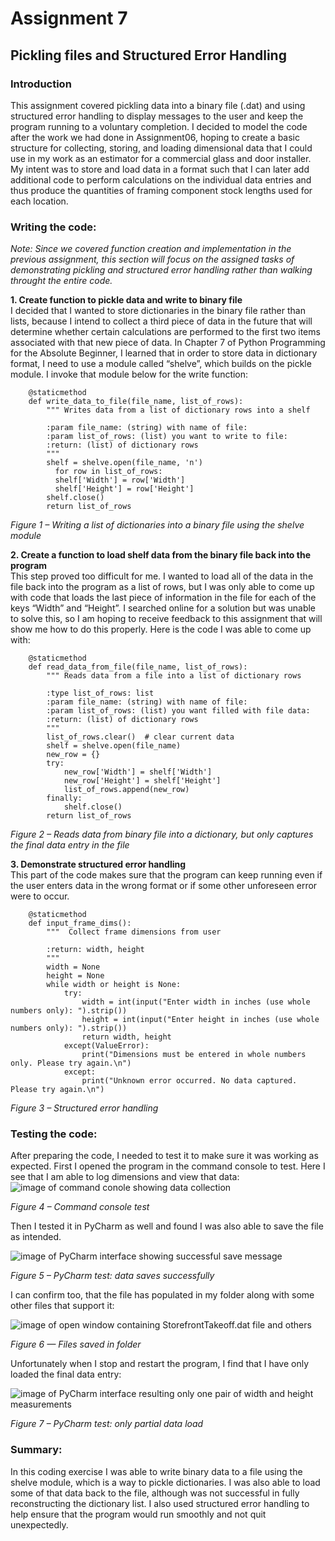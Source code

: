# Assignment 7

## Pickling files and Structured Error Handling

### Introduction
This assignment covered pickling data into a binary file (.dat) and using structured error handling to display messages to the user and keep the program running to a voluntary completion. I decided to model the code after the work we had done in Assignment06, hoping to create a basic structure for collecting, storing, and loading dimensional data that I could use in my work as an estimator for a commercial glass and door installer. My intent was to store and load data in a format such that I can later add additional code to perform calculations on the individual data entries and thus produce the quantities of framing component stock lengths used for each location.

### Writing the code:
_Note: Since we covered function creation and implementation in the previous assignment, this section will focus on the assigned tasks of demonstrating pickling and structured error handling rather than walking throught the entire code._

**1. Create function to pickle data and write to binary file**  
I decided that I wanted to store dictionaries in the binary file rather than lists, because I intend to collect a third piece of data in the future that will determine whether certain calculations are performed to the first two items associated with that new piece of data. In Chapter 7 of Python Programming for the Absolute Beginner, I learned that in order to store data in dictionary format, I need to use a module called “shelve”, which builds on the pickle module.  I invoke that module below for the write function: 
```
    @staticmethod
    def write_data_to_file(file_name, list_of_rows):
        """ Writes data from a list of dictionary rows into a shelf

        :param file_name: (string) with name of file:
        :param list_of_rows: (list) you want to write to file:
        :return: (list) of dictionary rows
        """
        shelf = shelve.open(file_name, 'n')
          for row in list_of_rows:
          shelf['Width'] = row['Width']
          shelf['Height'] = row['Height']
        shelf.close()
        return list_of_rows
```
_Figure 1 – Writing a list of dictionaries into a binary file using the shelve module_


**2. Create a function to load shelf data from the binary file back into the program**    
This step proved too difficult for me. I wanted to load all of the data in the file back into the program as a list of rows, but I was only able to come up with code that loads the last piece of information in the file for each of the keys “Width” and “Height”. I searched online for a solution but was unable to solve this, so I am hoping to receive feedback to this assignment that will show me how to do this properly. Here is the code I was able to come up with:
```
    @staticmethod
    def read_data_from_file(file_name, list_of_rows):
        """ Reads data from a file into a list of dictionary rows

        :type list_of_rows: list
        :param file_name: (string) with name of file:
        :param list_of_rows: (list) you want filled with file data:
        :return: (list) of dictionary rows
        """
        list_of_rows.clear()  # clear current data
        shelf = shelve.open(file_name)
        new_row = {}
        try:
            new_row['Width'] = shelf['Width']
            new_row['Height'] = shelf['Height']
            list_of_rows.append(new_row)
        finally:
            shelf.close()
        return list_of_rows
```
_Figure 2 – Reads data from binary file into a dictionary, but only captures the final data entry in the file_


**3. Demonstrate structured error handling**  
This part of the code makes sure that the program can keep running even if the user enters data in the wrong format or if some other unforeseen error were to occur.
```
    @staticmethod
    def input_frame_dims():
        """  Collect frame dimensions from user

        :return: width, height
        """
        width = None
        height = None
        while width or height is None:
            try:
                width = int(input("Enter width in inches (use whole numbers only): ").strip())
                height = int(input("Enter height in inches (use whole numbers only): ").strip())
                return width, height
            except(ValueError):
                print("Dimensions must be entered in whole numbers only. Please try again.\n")
            except:
                print("Unknown error occurred. No data captured. Please try again.\n")
```
_Figure 3 – Structured error handling_

### Testing the code: 
After preparing the code, I needed to test it to make sure it was working as expected. First I opened the program in the command console to test. Here I see that I am able to log dimensions and view that data:
![image of command conole showing data collection](https://github.com/adrianronsse/ITFdn110-Mod07/blob/main/Screenshots/cmdconsoletest.png)

_Figure 4 – Command console test_


Then I tested it in PyCharm as well and found I was also able to save the file as intended.

![image of PyCharm interface showing successful save message](https://github.com/adrianronsse/ITFdn110-Mod07/blob/main/Screenshots/PyCharmTest.png)

_Figure 5 – PyCharm test: data saves successfully_


I can confirm too, that the file has populated in my folder along with some other files that support it:

![image of open window containing StorefrontTakeoff.dat file and others](https://github.com/adrianronsse/ITFdn110-Mod07/blob/main/Screenshots/CheckSaveLocation.png)

_Figure 6 — Files saved in folder_


Unfortunately when I stop and restart the program, I find that I have only loaded the final data entry:

![image of PyCharm interface resulting only one pair of width and height measurements](https://github.com/adrianronsse/ITFdn110-Mod07/blob/main/Screenshots/PyCharmTest2.png)

_Figure 7 – PyCharm test: only partial data load_

### Summary:
In this coding exercise I was able to write binary data to a file using the shelve module, which is a way to pickle dictionaries. I was also able to load some of that data back to the file, although was not successful in fully reconstructing the dictionary list. I also used structured error handling to help ensure that the program would run smoothly and not quit unexpectedly.
